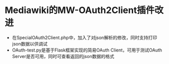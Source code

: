 # Mediawiki的MW-OAuth2Client插件改进

- 在SpecialOAuth2Client.php中，加入了对json解析的修改，同时支持打印json数据以供调试
- OAuth-test.py是基于Flask框架实现的简易OAuth Client，可用于测试OAuth Server是否可用，同时可查看返回的json数据的格式